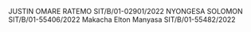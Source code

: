 JUSTIN OMARE RATEMO SIT/B/01-02901/2022
NYONGESA SOLOMON SIT/B/01-55406/2022
Makacha Elton Manyasa SIT/B/01-55482/2022


